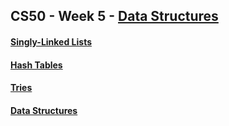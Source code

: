 ## CS50 - Week 5 - [Data Structures](https://youtu.be/4IrUAqYKjIA)


#### [Singly-Linked Lists](https://www.youtube.com/watch?v=zQI3FyWm144)


#### [Hash Tables](https://www.youtube.com/watch?v=nvzVHwrrub0)


#### [Tries](https://www.youtube.com/watch?v=MC-iQHFdEDI)


#### [Data Structures](https://www.youtube.com/watch?v=3uGchQbk7g8)
